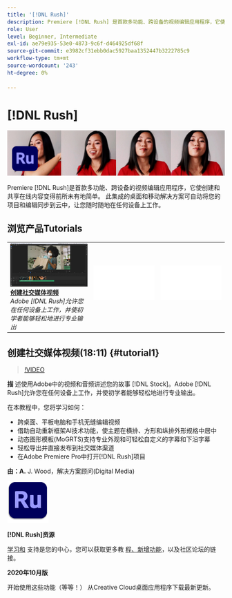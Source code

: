 ```yaml
---
title: '[!DNL Rush]'
description: Premiere [!DNL Rush] 是首款多功能、跨设备的视频编辑应用程序，它使创建和共享在线内容变得前所未有地简单
role: User
level: Beginner, Intermediate
exl-id: ae79e935-53e0-4873-9c6f-d464925df68f
source-git-commit: e3982cf31ebb0dac5927baa1352447b3222785c9
workflow-type: tm+mt
source-wordcount: '243'
ht-degree: 0%

---
```


# [!DNL Rush]

![教程英雄图像](../assets/Rush.jpg)

Premiere [!DNL Rush]是首款多功能、跨设备的视频编辑应用程序，它使创建和共享在线内容变得前所未有地简单。 此集成的桌面和移动解决方案可自动将您的项目和编辑同步到云中，让您随时随地在任何设备上工作。

## 浏览产品Tutorials

<table style="table-layout:fixed">
<tr>
 <td>
   <a href="rush.md#tutorial1">
      <img alt="创建社交媒体视频" src="../assets/rush_socialMediaAd_wood_thumbnail.jpg" />
   </a>
    <div>
   <a href="rush.md#tutorial1"><strong>创建社交媒体视频</strong></a>
    </div>
    <em>Adobe [!DNL Rush]允许您在任何设备上工作，并使初学者能够轻松地进行专业输出</em>
    <br>
  </td>
  <td>
    <img alt="间隔符" src="../assets/Whitespacer.png" />
    <div>
    <br>
  </td>
  <td>
    <img alt="间隔符" src="../assets/Whitespacer.png" />
    <div>
    <br>
  </td>
</tr>
</table>

## 创建社交媒体视频(18:11) {#tutorial1}

>[!VIDEO](https://video.tv.adobe.com/v/326900?hidetitle=true)

**描**
述使用Adobe中的视频和音频讲述您的故事 [!DNL Stock]。Adobe [!DNL Rush]允许您在任何设备上工作，并使初学者能够轻松地进行专业输出。

在本教程中，您将学习如何：
* 跨桌面、平板电脑和手机无缝编辑视频
* 借助自动重新框架AI技术功能，使主题在横排、方形和纵排外形规格中居中
* 动态图形模板(MoGRTS)支持专业外观和可轻松自定义的字幕和下沿字幕
* 轻松导出并直接发布到社交媒体渠道
* 在Adobe Premiere Pro中打开[!DNL Rush]项目

**由：A.**
J. Wood，解决方案顾问(Digital Media)

![Rush徽标](../assets/ru_appicon_96.png)

**[!DNL Rush]资源**

[学习和](https://helpx.adobe.com/support/premiere-rush.html) 支持是您的中心，您可以获取更多教 [程、新增功能](https://helpx.adobe.com/premiere-rush/user-guide.html/premiere-rush/help/whats-new.ug.html)，以及社区论坛的链接。

**2020年10月版**

开始使用这些功能（等等！） 从Creative Cloud桌面应用程序下载最新更新。
